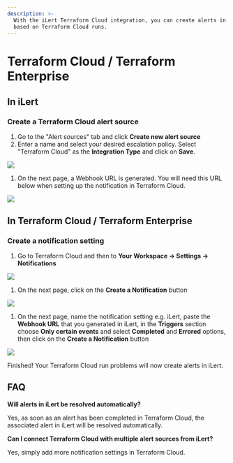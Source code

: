 ```yaml
---
description: >-
  With the iLert Terraform Cloud integration, you can create alerts in iLert
  based on Terraform Cloud runs.
---
```


# Terraform Cloud / Terraform Enterprise

## In iLert <a href="in-ilert" id="in-ilert"></a>

### Create a Terraform Cloud alert source <a href="create-alert-source" id="create-alert-source"></a>

1. Go to the "Alert sources" tab and click **Create new alert source**
2. Enter a name and select your desired escalation policy. Select "Terraform Cloud" as the **Integration Type** and click on **Save**.

![](../.gitbook/assets/Screenshot\_25\_02\_21\__22\_56.png)

1. On the next page, a Webhook URL is generated. You will need this URL below when setting up the notification in Terraform Cloud.

![](../.gitbook/assets/Screenshot\_25\_02\_21\__22\_57.png)

## In Terraform Cloud / Terraform Enterprise <a href="in-splunk" id="in-splunk"></a>

### Create a notification setting <a href="create-action-sequences" id="create-action-sequences"></a>

1. Go to Terraform Cloud and then to **Your Workspace -> Settings -> Notifications**

![](../.gitbook/assets/Screenshot\_25\_02\_21\__22\_59.png)

1. On the next page,  click on the **Create a Notification** button

![](../.gitbook/assets/Screenshot\_25\_02\_21\__23\_03.png)

1. On the next page, name the  notification setting e.g. iLert, paste the **Webhook URL** that you generated in iLert, in the **Triggers** section choose **Only certain events** and select **Completed** and **Errored** options, then click on the **Create a Notification** button

![](../.gitbook/assets/Screenshot\_25\_02\_21\__23\_06.png)

Finished! Your Terraform Cloud run problems will now create alerts in iLert.

## FAQ <a href="faq" id="faq"></a>

**Will alerts in iLert be resolved automatically?**

Yes, as soon as an alert has been completed in Terraform Cloud, the associated alert in iLert will be resolved automatically.

**Can I connect Terraform Cloud with multiple alert sources from iLert?**

Yes, simply add more notification settings in Terraform Cloud.
